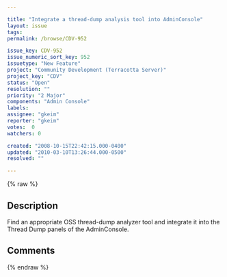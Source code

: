 ```yaml
---

title: "Integrate a thread-dump analysis tool into AdminConsole"
layout: issue
tags: 
permalink: /browse/CDV-952

issue_key: CDV-952
issue_numeric_sort_key: 952
issuetype: "New Feature"
project: "Community Development (Terracotta Server)"
project_key: "CDV"
status: "Open"
resolution: ""
priority: "2 Major"
components: "Admin Console"
labels: 
assignee: "gkeim"
reporter: "gkeim"
votes:  0
watchers: 0

created: "2008-10-15T22:42:15.000-0400"
updated: "2010-03-10T13:26:44.000-0500"
resolved: ""

---
```




{% raw %}



## Description

<div markdown="1" class="description">

Find an appropriate OSS thread-dump analyzer tool and integrate it into the Thread Dump panels of the AdminConsole.


</div>

## Comments



{% endraw %}
